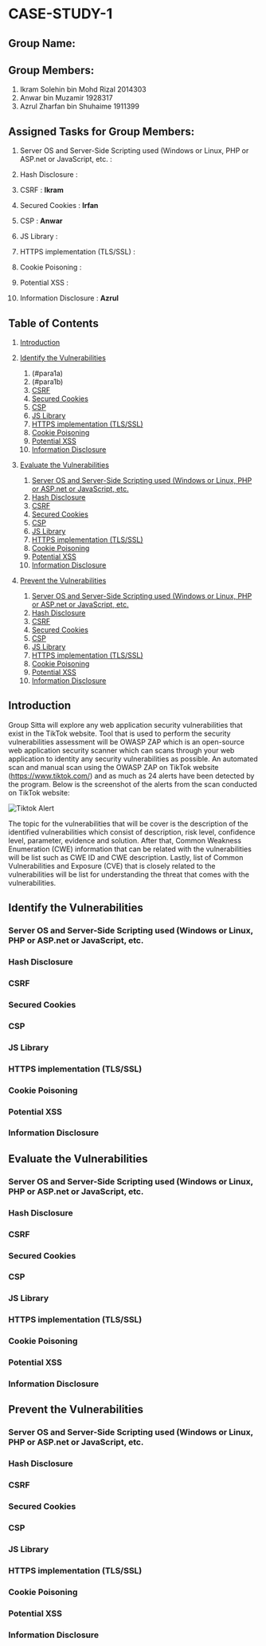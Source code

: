 # CASE-STUDY-1

## Group Name:

## Group Members:
1. Ikram Solehin bin Mohd Rizal 2014303
2. Anwar bin Muzamir 1928317
3. Azrul Zharfan bin Shuhaime 1911399
## Assigned Tasks for Group Members:
1. Server OS and Server-Side Scripting used (Windows or Linux, PHP or ASP.net or JavaScript, etc.  :

2. Hash Disclosure                                                                                 : 

3. CSRF                                                                                            : **Ikram**

4. Secured Cookies                                                                                 : **Irfan**

5. CSP                                                                                             : **Anwar**

6. JS Library                                                                                      : 

7. HTTPS implementation (TLS/SSL)                                                                  : 

8. Cookie Poisoning                                                                                :

9. Potential XSS                                                                                   : 

10. Information Disclosure                                                                         : **Azrul**

## Table of Contents
1. [Introduction](#introduction)

2. [Identify the Vulnerabilities](#para1)
   1. (#para1a)
   2. (#para1b)
   3. [CSRF](#para1c)
   4. [Secured Cookies](#para1d)
   5. [CSP](#para1e)
   6. [JS Library](#para1f)
   7. [HTTPS implementation (TLS/SSL)](#para1g)
   8. [Cookie Poisoning](#para1h)
   9. [Potential XSS](#para1i)
   10. [Information Disclosure](#para1j)

3. [Evaluate the Vulnerabilities](#para2)
   1. [Server OS and Server-Side Scripting used (Windows or Linux, PHP or ASP.net or JavaScript, etc.](#para2a)
   2. [Hash Disclosure](#para2b)
   3. [CSRF](#para2c)
   4. [Secured Cookies](#para2d)
   5. [CSP](#para2e)
   6. [JS Library](#para2f)
   7. [HTTPS implementation (TLS/SSL)](#para2g)
   8. [Cookie Poisoning](#para2h)
   9. [Potential XSS](#para2i)
   10. [Information Disclosure](#para2j)

4. [Prevent the Vulnerabilities](#para3)
   1. [Server OS and Server-Side Scripting used (Windows or Linux, PHP or ASP.net or JavaScript, etc.](#para3a)
   2. [Hash Disclosure](#para3b)
   3. [CSRF](#para3c)
   4. [Secured Cookies](#para3d)
   5. [CSP](#para3e)
   6. [JS Library](#para3f)
   7. [HTTPS implementation (TLS/SSL)](#para3)
   8. [Cookie Poisoning](#para3h)
   9. [Potential XSS](#para3i)
   10. [Information Disclosure](#para3j)

## Introduction<a name="introduction"></a>
Group Sitta will explore any web application security vulnerabilities that exist in the TikTok website. Tool that is used to perform the security vulnerabilities assessment will be OWASP ZAP which is an open-source web application security scanner which can scans through your web application to identity any security vulnerabilities as possible. An automated scan and manual scan using the OWASP ZAP on TikTok website (https://www.tiktok.com/) and as much as 24 alerts have been detected by the program. Below is the screenshot of the alerts from the scan conducted on TikTok website: 

![Tiktok Alert](https://user-images.githubusercontent.com/129409403/236791808-f51d64e3-0024-4aa3-a16e-9726f7b03510.PNG)

The topic for the vulnerabilities that will be cover is the description of the identified vulnerabilities which consist of description, risk level, confidence level, parameter, evidence and solution. After that, Common Weakness Enumeration (CWE) information that can be related with the vulnerabilities will be list such as CWE ID and CWE description. Lastly, list of Common Vulnerabilities and Exposure (CVE) that is closely related to the vulnerabilities will be list for understanding the threat that comes with the vulnerabilities.

## Identify the Vulnerabilities<a name="para1"></a>

### Server OS and Server-Side Scripting used (Windows or Linux, PHP or ASP.net or JavaScript, etc.<a name="para1a"></a>
### Hash Disclosure<a name="para1b"></a>
### CSRF<a name="para1c"></a>
### Secured Cookies<a name="para1d"></a>
### CSP<a name="para1e"></a>
### JS Library<a name="para1f"></a>
### HTTPS implementation (TLS/SSL)<a name="para1g"></a>
### Cookie Poisoning<a name="para1h"></a>
### Potential XSS<a name="para1i"></a>
### Information Disclosure<a name="para1j"></a>

## Evaluate the Vulnerabilities<a name="para2"></a>

### Server OS and Server-Side Scripting used (Windows or Linux, PHP or ASP.net or JavaScript, etc.<a name="para2a"></a>
### Hash Disclosure<a name="para2b"></a>
### CSRF<a name="para2c"></a>
### Secured Cookies<a name="para2d"></a>
### CSP<a name="para2e"></a>
### JS Library<a name="para2f"></a>
### HTTPS implementation (TLS/SSL)<a name="para2g"></a>
### Cookie Poisoning<a name="para2h"></a>
### Potential XSS<a name="para2i"></a>
### Information Disclosure<a name="para2j"></a>

## Prevent the Vulnerabilities<a name="para3"></a>

### Server OS and Server-Side Scripting used (Windows or Linux, PHP or ASP.net or JavaScript, etc.<a name="para3a"></a>
### Hash Disclosure<a name="para3b"></a>
### CSRF<a name="para3c"></a>
### Secured Cookies<a name="para3d"></a>
### CSP<a name="para3e"></a>
### JS Library<a name="para3f"></a>
### HTTPS implementation (TLS/SSL)<a name="para3g"></a>
### Cookie Poisoning<a name="para3h"></a>
### Potential XSS<a name="para3i"></a>
### Information Disclosure<a name="para3j"></a>


